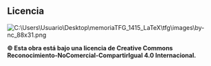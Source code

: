 ## Licencia

<!--
#### Si NO quiere permitir que se compartan las adaptaciones de tu obra y NO quieres permitir usos comerciales de tu obra indica:

  ![C:\Users\Usuario\Desktop\memoriaTFG_1415_LaTeX\tfg\images\by-nc-sa_88x31.png](/assets/images/noadaptacion-nousocomercial.png)

  **© Esta obra está bajo una licencia de Creative Commons Reconocimiento-NoComercial-SinObraDerivada 4.0 Internacional.**

#### Si quiere permitir que se compartan las adaptaciones de tu obra mientras se comparta de la misma manera y NO quieres permitir usos comerciales de tu obra indica:
-->

![C:\Users\Usuario\Desktop\memoriaTFG_1415_LaTeX\tfg\images\by-nc_88x31.png](/assets/images/adaptaciones-misma-no-comercial.png)

  **© Esta obra está bajo una licencia de Creative Commons Reconocimiento-NoComercial-CompartirIgual 4.0 Internacional.**

<!--
#### Si quiere permitir que se compartan las adaptaciones de tu obra y NO quieres permitir usos comerciales de tu obra indica:

![C:\Users\Usuario\Desktop\memoriaTFG_1415_LaTeX\tfg\images\by-nc_88x31.png](/assets/images/adaptacion2-nousocomercial.png)

**© Esta obra está bajo una licencia de Creative Commons Reconocimiento-NoComercial 4.0 Internacional.**

#### Si NO quiere permitir que se compartan las adaptaciones de tu obra y quieres permitir usos comerciales de tu obra indica:

![C:\Users\Usuario\Desktop\memoriaTFG_1415_LaTeX\tfg\images\by-nd_88x31.png](assets/images/no-adptaciones-y-si-usos-comerciales.png)

**© Esta obra está bajo una licencia de Creative Commons Reconocimiento-SinObraDerivada 4.0 Internacional.**

#### Si quiere permitir que se compartan las adaptaciones de tu obra mientras se comparta de la misma manera y quieres permitir usos comerciales de tu obra (licencia de Cultura Libre) indica:

![C:\Users\Usuario\Desktop\memoriaTFG_1415_LaTeX\tfg\images\by-sa_88x31.png](/assets/images/si-adptaciones-misma-manera-y-si-usos-comerciales.png)

**© Esta obra está bajo una licencia de Creative Commons Reconocimiento-CompartirIgual 4.0 Internacional.**

#### Si quiere permitir que se compartan las adaptaciones de tu obra y quieres permitir usos comerciales de tu obra (licencia de Cultura Libre) indica:

![C:\Users\Usuario\Desktop\memoriaTFG_1415_LaTeX\tfg\images\by_88x31.png](/assets/images/si-adaptacions-si-uso-comercial-cultura-libre.png)

**© Esta obra está bajo una licencia de Creative Commons Reconocimiento 4.0 Internacional.**
-->

